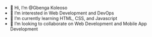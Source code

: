 - 👋 Hi, I’m @Gbenga Koleoso
- 👀 I’m interested in Web Development and DevOps
- 🌱 I’m currently learning HTML, CSS, and Javascript
- 💞️ I’m looking to collaborate on Web Development and Mobile App Development

<!---
GbengaFX/GbengaFX is a ✨ special ✨ repository because its `README.md` (this file) appears on your GitHub profile.
You can click the Preview link to take a look at your changes.
--->
